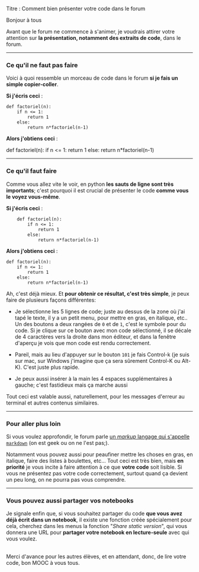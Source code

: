Titre : Comment bien présenter votre code dans le forum


Bonjour à tous

Avant que le forum ne commence à s'animer, je voudrais attirer votre attention sur **la présentation, notamment des extraits de code**, dans le forum.

***

### Ce qu'il ne faut pas faire
Voici à quoi ressemble un morceau de code dans le forum **si je fais un simple copier-coller**.

**Si j'écris ceci**&nbsp;:

    def factoriel(n):
        if n <= 1:
            return 1
        else:
            return n*factoriel(n-1)

**Alors j'obtiens ceci**&nbsp;:

def factoriel(n):
    if n <= 1:
        return 1
    else:
        return n*factoriel(n-1)

***

### Ce qu'il faut faire

Comme vous allez vite le voir, en python **les sauts de ligne sont très importants**; c'est pourquoi il est crucial de présenter le code **comme vous le voyez vous-même**. 

**Si j'écris ceci**&nbsp;:

        def factoriel(n):
            if n <= 1:
                return 1
            else:
                return n*factoriel(n-1)

**Alors j'obtiens ceci**&nbsp;:


    def factoriel(n):
        if n <= 1:
            return 1
        else:
            return n*factoriel(n-1)


Ah, c'est déjà mieux. Et **pour obtenir ce résultat, c'est très simple**, je peux faire de plusieurs façons différentes:

 * Je sélectionne les 5 lignes de code; juste au dessus de la zone où j'ai tapé le texte, il y a un petit menu, pour mettre en gras, en italique, etc.. Un des boutons a deux rangées de `0` et de `1`, c'est le symbole pour du code. Si je clique sur ce bouton avec mon code sélectionné, il se décale de 4 caractères vers la droite dans mon éditeur, et dans la fenêtre d'aperçu je vois que mon code est rendu correctement.

 * Pareil, mais au lieu d'appuyer sur le bouton `101` je fais Control-k (je suis sur mac, sur Windows j'imagine que ça sera sûrement Control-K ou Alt-K). C'est juste plus rapide. 

 * Je peux aussi insérer à la main les 4 espaces supplémentaires à gauche;  c'est fastidieux mais ça marche aussi

Tout ceci est valable aussi, naturellement, pour les messages d'erreur au terminal et autres contenus similaires.

***

### Pour aller plus loin 
Si vous voulez approfondir, le forum parle [un *markup* langage qui s'appelle `markdown`](https://github.com/adam-p/markdown-here/wiki/Markdown-Cheatsheet) (on est geek ou on ne l'est pas;). 

Notamment vous pouvez aussi pour peaufiner mettre les choses en gras, en italique, faire des listes à boulettes, etc...  Tout ceci est très bien, mais **en priorité** je vous incite à faire attention à ce que **votre code** soit lisible. Si vous ne présentez pas votre code correctement, surtout quand ça devient un peu long, on ne pourra pas vous comprendre.

***

### Vous pouvez aussi partager vos notebooks

Je signale enfin que, si vous souhaitez partager du code **que vous avez déjà écrit dans un notebook**, il existe une fonction créée spécialement pour cela, cherchez dans les menus la fonction "*Share static version*", qui vous donnera une URL pour **partager votre notebook en lecture-seule** avec qui vous voulez. 

<br/>
Merci d'avance pour les autres élèves, et en attendant, donc, de lire votre code, bon MOOC à vous tous.
